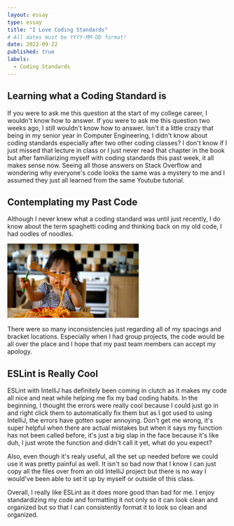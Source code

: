 ```yaml
---
layout: essay
type: essay
title: "I Love Coding Standards"
# All dates must be YYYY-MM-DD format!
date: 2022-09-22
published: true
labels:
  - Coding Standards
---
```


## Learning what a Coding Standard is
If you were to ask me this question at the start of my college career, I wouldn't know how to answer. If you were to ask me this question two weeks ago, I still wouldn't know how to answer. Isn't it a little crazy that being in my senior year in Computer Engineering, I didn't know about coding standards especially after two other coding classes? I don't know if I just missed that lecture in class or I just never read that chapter in the book but after familiarizing myself with coding standards this past week, it all makes sense now. Seeing all those answers on Stack Overflow and wondering why everyone's code looks the same was a mystery to me and I assumed they just all learned from the same Youtube tutorial.

## Contemplating my Past Code
Although I never knew what a coding standard was until just recently, I do know about the term spaghetti coding and thinking back on my old code, I had oodles of noodles. 

<img width="300px" class="img-float" src="../img/oodles.jpg">

There were so many inconsistencies just regarding all of my spacings and bracket locations. Especially when I had group projects, the code would be all over the place and I hope that my past team members can accept my apology.






## ESLint is Really Cool
ESLint with IntelliJ has definitely been coming in clutch as it makes my code all nice and neat while helping me fix my bad coding habits. In the beginning, I thought the errors were really cool because I could just go in and right click them to automatically fix them but as I got used to using IntelliJ, the errors have gotten super annoying. Don't get me wrong, it's super helpful when there are actual mistakes but when it says my function has not been called before, it's just a big slap in the face because it's like duh, I just wrote the function and didn't call it yet, what do you expect?

Also, even though it's realy useful, all the set up needed before we could use it was pretty painful as well. It isn't so bad now that I know I can just copy all the files over from an old IntelliJ project but there is no way I would've been able to set it up by myself or outside of this class.

Overall, I really like ESLint as it does more good than bad for me. I enjoy standardizing my code and formatting it not only so it can look clean and organized but so that I can consistently format it to look so clean and organized.
